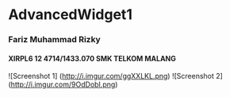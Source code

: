 # AdvancedWidget1
### Fariz Muhammad Rizky 
#### XIRPL6 12 4714/1433.070 SMK TELKOM MALANG

![Screenshot 1] (http://i.imgur.com/ggXXLKL.png)
![Screenshot 2] (http://i.imgur.com/9OdDobI.png)
